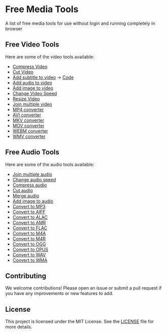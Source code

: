 # Free Media Tools
A list of free media tools for use without login and running completely in browser

## Free Video Tools

Here are some of the video tools available:

- [Compress Video](https://tools.vadoo.tv/compress-video)
- [Cut Video](https://tools.vadoo.tv/cut-video)
- [Add subtitle to video](https://tools.vadoo.tv/add-subtitle-to-video) -> [Code](https://github.com/Anil-matcha/Free-Video-Tools/blob/main/Hardcode_subtitles_on_video.ipynb)
- [Add audio to video](https://tools.vadoo.tv/add-audio-to-video)
- [Add image to video](https://tools.vadoo.tv/add-image-to-video)
- [Change Video Speed](https://tools.vadoo.tv/change-video-speed)
- [Resize Video](https://tools.vadoo.tv/resize-video)
- [Join multiple video](https://tools.vadoo.tv/merge-video)
- [MP4 converter](https://tools.vadoo.tv/mp4-converter)
- [AVI converter](https://tools.vadoo.tv/avi-converter)
- [MKV converter](https://tools.vadoo.tv/mkv-converter)
- [MOV converter](https://tools.vadoo.tv/mov-converter)
- [WEBM converter](https://tools.vadoo.tv/webm-converter)
- [WMV converter](https://tools.vadoo.tv/wmv-converter)

## Free Audio Tools

Here are some of the audio tools available:

- [Join multiple audio](https://tools.vadoo.tv/merge-audio)
- [Change audio speed](https://tools.vadoo.tv/change-audio-speed)
- [Compress audio](https://tools.vadoo.tv/compress-audio)
- [Cut audio](https://tools.vadoo.tv/cut-audio)
- [Merge audio](https://tools.vadoo.tv/merge-audio)
- [Add image to audio](https://tools.vadoo.tv/add-image-to-audio)
- [Convert to MP3](https://tools.vadoo.tv/audio-converter/mp3-converter)
- [Convert to AIFF](https://tools.vadoo.tv/audio-converter/aiff-converter)
- [Convert to ALAC](https://tools.vadoo.tv/audio-converter/alac-converter)
- [Convert to AMR](https://tools.vadoo.tv/audio-converter/amr-converter)
- [Convert to FLAC](https://tools.vadoo.tv/audio-converter/flac-converter)
- [Convert to M4A](https://tools.vadoo.tv/audio-converter/m4a-converter)
- [Convert to M4R](https://tools.vadoo.tv/audio-converter/m4r-converter)
- [Convert to OGG](https://tools.vadoo.tv/audio-converter/ogg-converter)
- [Convert to OPUS](https://tools.vadoo.tv/audio-converter/opus-converter)
- [Convert to WAV](https://tools.vadoo.tv/audio-converter/wav-converter)
- [Convert to WMA](https://tools.vadoo.tv/audio-converter/wma-converter)


## Contributing

We welcome contributions! Please open an issue or submit a pull request if you have any improvements or new features to add.

## License

This project is licensed under the MIT License. See the [LICENSE](LICENSE) file for more details.
